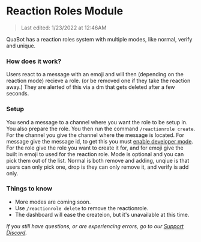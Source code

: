 # Reaction Roles Module

> Last edited: 1/23/2022 at 12:46AM

QuaBot has a reaction roles system with multiple modes, like normal, verify and unique.

### How does it work?
Users react to a message with an emoji and will then (depending on the reaction mode) recieve a role. (or be removed one if they take the reaction away.) They are alerted of this via a dm that gets deleted after a few seconds.

### Setup
You send a message to a channel where you want the role to be setup in. You also prepare the role. You then run the command `/reactionrole create`. For the channel you give the channel where the message is located. For message give the message id, to get this you must [enable developer mode](/enable-dev-mode.md). For the role give the role you want to create it for, and for emoji give the built in emoji to used for the reaction role. Mode is optional and you can pick them out of the list. Normal is both remove and adding, unqiue is that users can only pick one, drop is they can only remove it, and verify is add only.

### Things to know
* More modes are coming soon.
* Use `/reactionrole delete` to remove the reactionrole.
* The dashboard will ease the createion, but it's unavailable at this time.


*If you still have questions, or are experiencing errors, go to our [Support Discord](https://discord.quabot.net).*